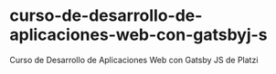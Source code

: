 # curso-de-desarrollo-de-aplicaciones-web-con-gatsbyj-s
Curso de Desarrollo de Aplicaciones Web con Gatsby JS de Platzi
